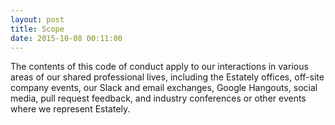 ```yaml
---
layout: post
title: Scope
date: 2015-10-08 00:11:00
---
```


The contents of this code of conduct apply to our interactions in various areas of our shared professional lives, including the Estately offices, off-site company events, our Slack and email exchanges, Google Hangouts, social media, pull request feedback, and industry conferences or other events where we represent Estately.
